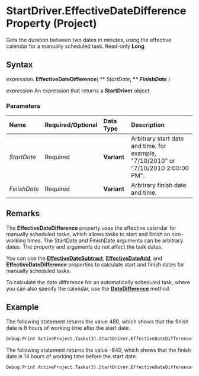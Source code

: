 
# StartDriver.EffectiveDateDifference Property (Project)

Gets the duration between two dates in minutes, using the effective calendar for a manually scheduled task. Read-only  **Long**.


## Syntax

 _expression_. **EffectiveDateDifference**( ** _StartDate_**, ** _FinishDate_** )

 _expression_ An expression that returns a **StartDriver** object.


### Parameters



|**Name**|**Required/Optional**|**Data Type**|**Description**|
|:-----|:-----|:-----|:-----|
| _StartDate_|Required|**Variant**|Arbitrary start date and time, for example, "7/10/2010" or "7/10/2010 2:00:00 PM".|
| _FinishDate_|Required|**Variant**|Arbitrary finish date and time.|

## Remarks

The  **EffectiveDateDifference** property uses the effective calendar for manually scheduled tasks, which allows tasks to start and finish on non-working times. The StartDate and FinishDate arguments can be arbitrary dates. The property and arguments do not affect the task dates.

You can use the  **[EffectiveDateSubtract](14529bd1-9029-d1bc-60a0-b7863cba4d6d.md)**, **[EffectiveDateAdd](5b2e2c6e-06b9-ebf4-efdb-4ca2e944b7ff.md)**, and **EffectiveDateDifference** properties to calculate start and finish dates for manually scheduled tasks.

To calculate the date difference for an automatically scheduled task, where you can also specify the calendar, use the  **[DateDifference](7f34e866-5cd3-971d-42ee-39e7768c1273.md)** method.


## Example

The following statement returns the value 480, which shows that the finish date is 8 hours of working time after the start date. 


```vb
Debug.Print ActiveProject.Tasks(3).StartDriver.EffectiveDateDifference("7/1/2009 3:00:00 PM", "7/2/2009 3:00:00 PM")
```

The following statement returns the value -840, which shows that the finish date is 14 hours of working time before the start date. 




```vb
Debug.Print ActiveProject.Tasks(3).StartDriver.EffectiveDateDifference("7/1/2009 3:00:00 PM", "6/30/2009 8:00:00 AM")
```

